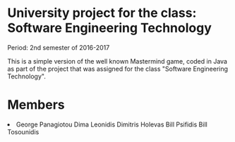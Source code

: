 # University project for the class: Software Engineering Technology
Period: 2nd semester of 2016-2017

This is a simple version of the well known Mastermind game, coded in Java as part of the project that was assigned for the class
"Software Engineering Technology".

# Members
<li>
  George Panagiotou
  Dima Leonidis
  Dimitris Holevas
  Bill Psifidis
  Bill Tosounidis
</li>
